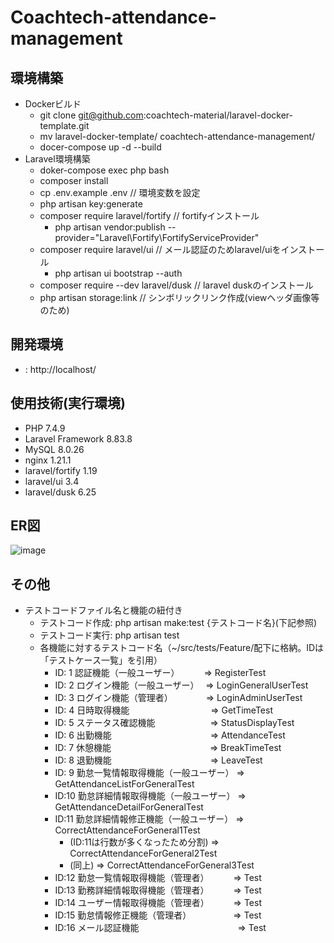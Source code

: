 # Coachtech-attendance-management

## 環境構築
- Dockerビルド
  - git clone git@github.com:coachtech-material/laravel-docker-template.git
  - mv laravel-docker-template/ coachtech-attendance-management/
  - docer-compose up -d --build
- Laravel環境構築
  - doker-compose exec php bash
  - composer install
  - cp .env.example .env  // 環境変数を設定
  - php artisan key:generate
  - composer require laravel/fortify // fortifyインストール
    - php artisan vendor:publish --provider="Laravel\Fortify\FortifyServiceProvider"
  - composer require laravel/ui // メール認証のためlaravel/uiをインストール
    - php artisan ui bootstrap --auth
  - composer require --dev laravel/dusk // laravel duskのインストール
  - php artisan storage:link // シンボリックリンク作成(viewヘッダ画像等のため)

## 開発環境
-  : http://localhost/


## 使用技術(実行環境)
- PHP 7.4.9
- Laravel Framework 8.83.8
- MySQL 8.0.26
- nginx 1.21.1
- laravel/fortify 1.19
- laravel/ui 3.4
- laravel/dusk 6.25

## ER図
![image](https://github.com/user-attachments/assets/d88c1b1b-85cb-4845-b2ff-86bbd670c7fb)

## その他
- テストコードファイル名と機能の紐付き
  - テストコード作成: php artisan make:test {テストコード名}(下記参照)
  - テストコード実行: php artisan test
  - 各機能に対するテストコード名（~/src/tests/Feature/配下に格納。IDは「テストケース一覧」を引用）
    - ID: 1 認証機能（一般ユーザー）　　　 => RegisterTest
    - ID: 2 ログイン機能（一般ユーザー）　 => LoginGeneralUserTest
    - ID: 3 ログイン機能（管理者）　　　　 => LoginAdminUserTest
    - ID: 4 日時取得機能　　　　　　　　　 => GetTimeTest
    - ID: 5 ステータス確認機能　　　　　　 => StatusDisplayTest
    - ID: 6 出勤機能　　　　　　　　　　　 => AttendanceTest
    - ID: 7 休憩機能　　　　　　　　　　　 => BreakTimeTest
    - ID: 8 退勤機能　　　　　　　　　　　 => LeaveTest
    - ID: 9 勤怠一覧情報取得機能（一般ユーザー） => GetAttendanceListForGeneralTest
    - ID:10 勤怠詳細情報取得機能（一般ユーザー） => GetAttendanceDetailForGeneralTest
    - ID:11 勤怠詳細情報修正機能（一般ユーザー） => CorrectAttendanceForGeneral1Test
        - (ID:11は行数が多くなったため分割)     => CorrectAttendanceForGeneral2Test
        - (同上)                              => CorrectAttendanceForGeneral3Test
    - ID:12 勤怠一覧情報取得機能（管理者）　　　 => Test
    - ID:13 勤務詳細情報取得機能（管理者）　　　 => Test
    - ID:14 ユーザー情報取得機能（管理者）　　　 => Test
    - ID:15 勤怠情報修正機能（管理者）　　　　　 => Test
    - ID:16 メール認証機能　　　　　　　　　　　 => Test
